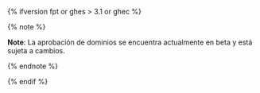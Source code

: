 {% ifversion fpt or ghes > 3.1 or ghec %}

{% note %}

**Note**: La aprobación de dominios se encuentra actualmente en beta y está sujeta a cambios.

{% endnote %}

{% endif %}
